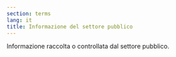 ```yaml
---
section: terms
lang: it
title: Informazione del settore pubblico
---
```


Informazione raccolta o controllata dal settore pubblico.
